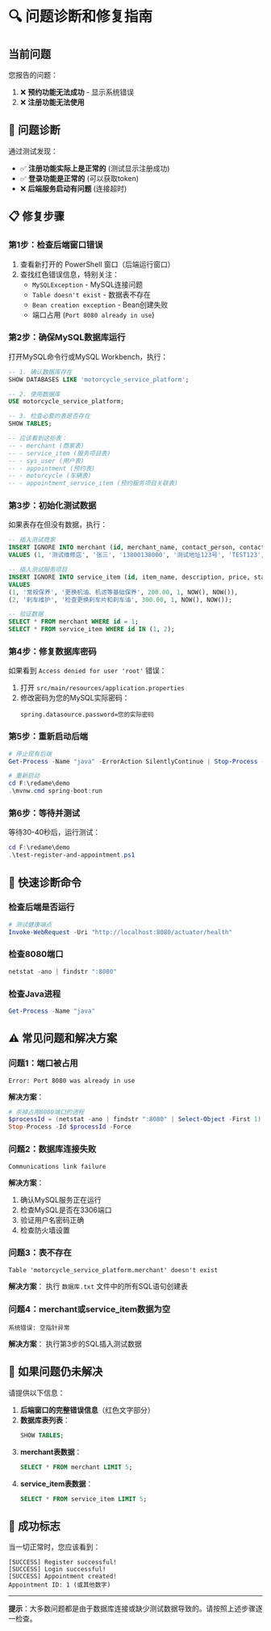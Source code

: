 # 🔍 问题诊断和修复指南

## 当前问题

您报告的问题：
1. ❌ **预约功能无法成功** - 显示系统错误
2. ❌ **注册功能无法使用**

## 🔧 问题诊断

通过测试发现：
- ✅ **注册功能实际上是正常的** (测试显示注册成功)
- ✅ **登录功能是正常的** (可以获取token)
- ❌ **后端服务启动有问题** (连接超时)

## 📋 修复步骤

### 第1步：检查后端窗口错误

1. 查看新打开的 PowerShell 窗口（后端运行窗口）
2. 查找红色错误信息，特别关注：
   - `MySQLException` - MySQL连接问题
   - `Table doesn't exist` - 数据表不存在
   - `Bean creation exception` - Bean创建失败
   - 端口占用 (`Port 8080 already in use`)

### 第2步：确保MySQL数据库运行

打开MySQL命令行或MySQL Workbench，执行：

```sql
-- 1. 确认数据库存在
SHOW DATABASES LIKE 'motorcycle_service_platform';

-- 2. 使用数据库
USE motorcycle_service_platform;

-- 3. 检查必要的表是否存在
SHOW TABLES;

-- 应该看到这些表：
-- - merchant (商家表)
-- - service_item (服务项目表)
-- - sys_user (用户表)
-- - appointment (预约表)
-- - motorcycle (车辆表)
-- - appointment_service_item (预约服务项目关联表)
```

### 第3步：初始化测试数据

如果表存在但没有数据，执行：

```sql
-- 插入测试商家
INSERT IGNORE INTO merchant (id, merchant_name, contact_person, contact_phone, address, business_license, status, create_time, update_time)
VALUES (1, '测试维修店', '张三', '13800138000', '测试地址123号', 'TEST123', 1, NOW(), NOW());

-- 插入测试服务项目
INSERT IGNORE INTO service_item (id, item_name, description, price, status, create_time, update_time)
VALUES 
(1, '常规保养', '更换机油、机滤等基础保养', 200.00, 1, NOW(), NOW()),
(2, '刹车维护', '检查更换刹车片和刹车油', 300.00, 1, NOW(), NOW());

-- 验证数据
SELECT * FROM merchant WHERE id = 1;
SELECT * FROM service_item WHERE id IN (1, 2);
```

### 第4步：修复数据库密码

如果看到 `Access denied for user 'root'` 错误：

1. 打开 `src/main/resources/application.properties`
2. 修改密码为您的MySQL实际密码：
   ```properties
   spring.datasource.password=您的实际密码
   ```

### 第5步：重新启动后端

```powershell
# 停止现有后端
Get-Process -Name "java" -ErrorAction SilentlyContinue | Stop-Process -Force

# 重新启动
cd F:\redame\demo
.\mvnw.cmd spring-boot:run
```

### 第6步：等待并测试

等待30-40秒后，运行测试：

```powershell
cd F:\redame\demo
.\test-register-and-appointment.ps1
```

## 🎯 快速诊断命令

### 检查后端是否运行
```powershell
# 测试健康端点
Invoke-WebRequest -Uri "http://localhost:8080/actuator/health"
```

### 检查8080端口
```powershell
netstat -ano | findstr ":8080"
```

### 检查Java进程
```powershell
Get-Process -Name "java"
```

## ⚠️ 常见问题和解决方案

### 问题1：端口被占用
```
Error: Port 8080 was already in use
```

**解决方案**：
```powershell
# 杀掉占用8080端口的进程
$processId = (netstat -ano | findstr ":8080" | Select-Object -First 1) -split '\s+' | Select-Object -Last 1
Stop-Process -Id $processId -Force
```

### 问题2：数据库连接失败
```
Communications link failure
```

**解决方案**：
1. 确认MySQL服务正在运行
2. 检查MySQL是否在3306端口
3. 验证用户名密码正确
4. 检查防火墙设置

### 问题3：表不存在
```
Table 'motorcycle_service_platform.merchant' doesn't exist
```

**解决方案**：
执行 `数据库.txt` 文件中的所有SQL语句创建表

### 问题4：merchant或service_item数据为空
```
系统错误: 空指针异常
```

**解决方案**：
执行第3步的SQL插入测试数据

## 📝 如果问题仍未解决

请提供以下信息：

1. **后端窗口的完整错误信息**（红色文字部分）
2. **数据库表列表**：
   ```sql
   SHOW TABLES;
   ```
3. **merchant表数据**：
   ```sql
   SELECT * FROM merchant LIMIT 5;
   ```
4. **service_item表数据**：
   ```sql
   SELECT * FROM service_item LIMIT 5;
   ```

## 🎉 成功标志

当一切正常时，您应该看到：

```
[SUCCESS] Register successful!
[SUCCESS] Login successful!
[SUCCESS] Appointment created!
Appointment ID: 1 (或其他数字)
```

---

**提示**：大多数问题都是由于数据库连接或缺少测试数据导致的。请按照上述步骤逐一检查。




